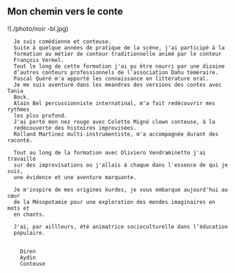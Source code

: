 ## Mon chemin vers le conte
   !(./photo/noir -bl.jpg)

   
      Je suis comédienne et conteuse.  
      Suite à quelque années de pratique de la scène, j'ai participé à la
      formation au métier de conteur traditionnelle animé par le conteur
      François Vermel.   
      Tout le long de cette formation j'ai pu être nourri par une dizaine
      d’autres conteurs professionnels de l’association Dahu téméraire.  
      Pascal Quéré m'a apporté les connaissance en littérature oral.  
      Je me suis aventuré dans les meandres des versions des contes avec Tania
      Bock.   
      Alain Bel percussionniste internatinal, m'a fait redécouvrir mes rythmes
      les plus profond.   
      J'ai porté mon nez rouge avec Colette Migné clown conteuse, à la
      redécouverte des histoires improvisées.  
      Rolland Martinez multi-instrumentiste, m'a accompagnée durant des raconté.
     
      Tout au long de la formation avec Oliviero Vendraminetto j'ai travaillé
      sur des improvisations ou j'allais à chaque dans l'essence de qui je suis,
      une évidence et une aventure marquante.  
       
      Je m'inspire de mes origines kurdes, je vous embarque aujourd'hui au cœur
      de la Mésopotamie pour une exploration des mondes imaginaires en mots et
      en chants.  

      J'ai, par aillleurs, été animatrice socioculturelle dans l’éducation
      populaire.
     
   
        Diren   
        Aydin  
        Conteuse
      
